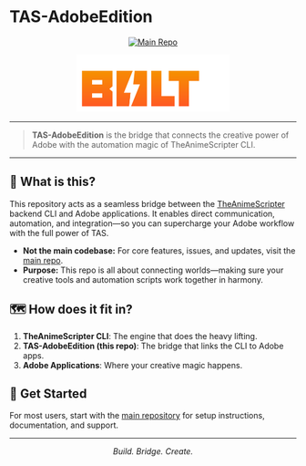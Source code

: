 # TAS-AdobeEdition


<p align="center">
  <a href="https://github.com/NevermindNilas/TheAnimeScripter"><img src="https://img.shields.io/badge/Main%20Repo-TheAnimeScripter-blue?style=for-the-badge" alt="Main Repo"/></a>
</p>

<p align="center">
  <img src="bolt-assets/Built_With_BOLT_CEP_Logo_White_V01.svg" alt="Built With BOLT_CEP" height="100"/>
</p>

---

> **TAS-AdobeEdition** is the bridge that connects the creative power of Adobe with the automation magic of TheAnimeScripter CLI.

---

## 🌉 What is this?

This repository acts as a seamless bridge between the [TheAnimeScripter](https://github.com/NevermindNilas/TheAnimeScripter) backend CLI and Adobe applications. It enables direct communication, automation, and integration—so you can supercharge your Adobe workflow with the full power of TAS.

- **Not the main codebase:** For core features, issues, and updates, visit the [main repo](https://github.com/NevermindNilas/TheAnimeScripter).
- **Purpose:** This repo is all about connecting worlds—making sure your creative tools and automation scripts work together in harmony.

## 🗺️ How does it fit in?

1. **TheAnimeScripter CLI**: The engine that does the heavy lifting.
2. **TAS-AdobeEdition (this repo)**: The bridge that links the CLI to Adobe apps.
3. **Adobe Applications**: Where your creative magic happens.

## 🚀 Get Started

For most users, start with the [main repository](https://github.com/NevermindNilas/TheAnimeScripter) for setup instructions, documentation, and support.

---

<p align="center">
  <em>Build. Bridge. Create.</em>
</p>
